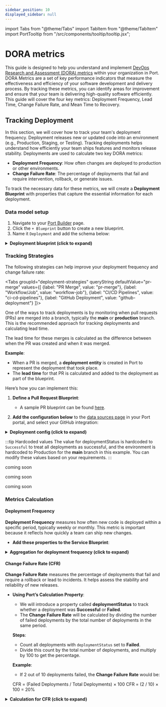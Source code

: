 ```yaml
---
sidebar_position: 10
displayed_sidebar: null
---
```


import Tabs from "@theme/Tabs"
import TabItem from "@theme/TabItem"
import PortTooltip from "/src/components/tooltip/tooltip.jsx";

# DORA metrics

This guide is designed
to help you
understand and implement [DevOps Research and Assessment (DORA) metrics](https://cloud.google.com/devops/research/dora) within your organization in Port.
DORA Metrics are a set of key performance indicators
that measure the effectiveness and efficiency of your software development and delivery process. 
By tracking these metrics,
you can identify areas for improvement and ensure that your team is delivering high-quality software efficiently.
This guide will cover the four key metrics: Deployment Frequency, Lead Time, Change Failure Rate, and Mean Time to Recovery.

## Tracking Deployment
In this section, we will cover how to track your team's deployment frequency. Deployment releases new or updated code into an environment (e.g., Production, Staging, or Testing). 
Tracking deployments helps understand how efficiently your team ships features and monitors release stability. Deployments are used to calculate two key DORA metrics:

- **Deployment Frequency**: How often changes are deployed to production or other environments.
- **Change Failure Rate**: The percentage of deployments that fail and require intervention, rollback, or generate issues.

To track the necessary data for these metrics, we will create a **Deployment Blueprint** with properties that capture the essential information for each deployment.

### Data model setup

1. Navigate to your [Port Builder](https://app.getport.io/settings/data-model) page.
2. Click the `+ Blueprint` button to create a new blueprint.
3. Name it `Deployment` and add the schema below:

<details>
<summary><b>Deployment blueprint (click to expand)</b></summary>

```json showLineNumbers
{
  "identifier": "deployment",
  "title": "Deployment",
  "schema": {
    "properties": {
      "environment": {
        "title": "Environment",
        "type": "string",
        "enum": [
          "Production", 
          "Staging", 
          "Testing"
        ],
        "description": "The environment where the deployment occurred."
      },
      "createdAt": {
        "title": "Deployment Time",
        "type": "string",
        "format": "date-time",
        "description": "The timestamp when the deployment was triggered."
      },
      "deploymentStatus": {
        "title": "Deployment Status",
        "type": "string",
        "enum": [
          "Successful", 
          "Failed"
        ],
        "description": "Indicates whether the deployment was successful or failed."
      },
      "leadTime": {
        "title": "Lead Time",
        "type": "number",
        "description": "The time in hours between a pull request being merged and its deployment."
      }
    }
   },
  "relations": {
    "service": {
      "title": "Service",
      "target": "service",
      "many": false
    },
    "pullRequest": {
      "title": "Pull Request",
      "target": "pullRequest",
      "many": false
    }
  }
}
```
</details>





### Tracking Strategies

The following strategies can help improve your deployment frequency and change failure rate:

<Tabs groupId="deployment-strategies" queryString defaultValue="pr-merge" values={[
{label: "PR Merge", value: "pr-merge"},
{label: "Workflow/Job", value: "workflow-job"},
{label: "CI/CD Pipelines", value: "ci-cd-pipelines"},
{label: "GitHub Deployment", value: "github-deployment"}
]}>

<TabItem value="pr-merge" label="PR Merge">

One of the ways to track deployments is by monitoring when pull requests (PRs) are merged into a branch, typically the **main** or **production** branch. This is the recommended approach for tracking deployments and calculating lead time.

The lead time for these merges is calculated as the difference between when the PR was created and when it was merged.

**Example**:

- When a PR is merged, a **deployment entity** is created in Port to represent the deployment that took place.
- The **lead time** for that PR is calculated and added to the deployment as part of the blueprint.

Here’s how you can implement this:

1. **Define a Pull Request Blueprint**:
    - A sample PR blueprint can be found [here](https://docs.getport.io/build-your-software-catalog/sync-data-to-catalog/git/github/examples/resource-mapping-examples).

2. **Add the configuration below** to the [data sources page](https://app.getport.io/settings/data-sources) in your Port portal, and select your GitHub integration:

<details>
<summary><b>Deployment config (click to expand)</b></summary>

```yaml showLineNumbers
- kind: pull-request
  selector:
    query: ".base.ref == 'main'"  # Track PRs merged into the main branch
  port:
    entity:
      mappings:
        identifier: ".head.repo.name + '-' + (.id|tostring)"
        title: "Deployment for PR {{ .head.repo.name }}"
        blueprint: '"deployment"'
        properties:
          environment: '"Production"'  # Hard coded for now
          createdAt: ".merged_at"
          deploymentStatus: '"Successful"'  # Hard coded for now
          leadTime: |
            (.created_at as $createdAt | .merged_at as $mergedAt | 
            ($createdAt | sub("\\..*Z$"; "Z") | strptime("%Y-%m-%dT%H:%M:%SZ") | mktime) as $createdTimestamp | 
            ($mergedAt | if . == null then null else sub("\\..*Z$"; "Z") | strptime("%Y-%m-%dT%H:%M:%SZ") | mktime end) as $mergedTimestamp | 
            if $mergedTimestamp == null then null else ($mergedTimestamp - $createdTimestamp) / 86400 end)
```

</details>

:::tip Hardcoded values
The value for deploymentStatus is hardcoded to `Successful` to treat all deployments as successful, and the environment is hardcoded to Production for the **main** branch in this example.
You can modify these values based on your requirements.
:::

</TabItem>

<TabItem value="workflow-job" label="Workflow/Job">

coming soon

</TabItem>

<TabItem value="ci-cd-pipelines" label="CI/CD Pipelines">

coming soon

</TabItem>

<TabItem value="github-deployment" label="GitHub Deployment">

coming soon

</TabItem>

</Tabs>






### Metrics Calculation

#### Deployment Frequency

**Deployment Frequency** measures how often new code is deployed within a specific period, typically weekly or monthly. This metric is important because it reflects how quickly a team can ship new changes.
- **Add these properties to the Service Blueprint**:
<details>
<summary><b> Aggregation for deployment frequency (click to expand)</b></summary>

```json showLineNumbers
{
  "aggregationProperties": {
    "deploymentFrequency": {
      "title": "Deployment Frequency",
      "target": "deployment",
      "calculationSpec": {
        "calculationBy": "entities",
        "func": "count"
      },
      "query": {
        "combinator": "and",
        "rules": [
          {
            "property": "createdAt",
            "operator": "between",
            "value": {
              "preset": "lastMonth"
            }
          }
        ]
      }
    }
  }
}
```

</details>


####  Change Failure Rate (CFR)

**Change Failure Rate** measures the percentage of deployments that fail and require a rollback or lead to incidents. It helps assess the stability and reliability of new releases.

- **Using Port’s Calculation Property**:
    - We will introduce a property called **deploymentStatus** to track whether a deployment was **Successful** or **Failed**.
    - The **Change Failure Rate** will be calculated by dividing the number of failed deployments by the total number of deployments in the same period.

  **Steps**:
    - Count all deployments with `deploymentStatus` set to **Failed**.
    - Divide this count by the total number of deployments, and multiply by 100 to get the percentage.

  **Example**:
    - If 2 out of 10 deployments failed, the **Change Failure Rate** would be:

  CFR = (Failed Deployments / Total Deployments) × 100
  CFR = (2 / 10) × 100 = 20%


<details>
<summary><b> Calculation for CFR (click to expand)</b></summary>

```json showLineNumbers
{
  "calculationProperties": {
    "changeFailureRate": {
      "title": "Change Failure Rate",
      "type": "number",
      "calculation": "(.properties.deploymentStatus == 'Failed') / count(.properties.deploymentStatus) * 100"
    }
  }
}
```
</details>